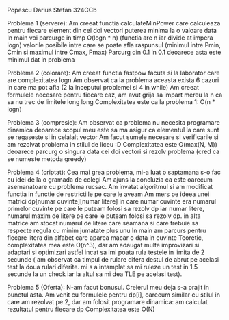 Popescu Darius Stefan 324CCb

Problema 1 (servere):
Am creeat functia calculateMinPower care calculeaza pentru fiecare element din cei doi vectori puterea minima la o valoare data
In main voi parcurge in timp O(logn * n) (functia are n iar divide at impera logn) valorile posibile intre care se poate afla raspunsul (minimul intre Pmin, Cmin si maximul intre Cmax, Pmax)
Parcurg din 0.1 in 0.1 deoarece asta este minimul dat in problema


Problema 2 (colorare):
Am creeat functia fastpow facuta si la laborator care are complexitatea logn
Am observat ca la problema aceasta exista 6 cazuri in care ma pot afla (2 la inceputul problemei si 4 in while)
Am creeat formulele necesare pentru fiecare caz, am avut grija sa impart mereu la n ca sa nu trec de limitele long long
Complexitatea este ca la problema 1: O(n * logn)

Problema 3 (compresie):
Am observat ca problema nu necesita programare dinamica deoarece scopul meu este sa ma asigur ca elementul la care sunt se regaseste si in celalalt vector
Am facut sumele necesare si verificarile si am rezolvat problema in stilul de liceu :D
Complexitatea este O(max(N, M)) deoarece parcurg o singura data cei doi vectori si rezolv problema (cred ca se numeste metoda greedy)

Problema 4 (criptat):
Cea mai grea problema, mi-a luat o saptamana s-o fac cu idei de la o gramada de colegi
Am ajuns la concluzia ca este oarecum asemanatoare cu problema rucsac. Am invatat algoritmul si am modificat functia in functie de restrictiile pe care le aveam
Am mers pe ideea unei matrici dp[numar cuvinte][numar litere] in care numar cuvinte era numarul primelor cuvinte pe care le puteam folosi sa rezolv dp iar numar litere, numarul maxim de litere pe care le
puteam folosi sa rezolv dp. in alta matrice am stocat numarul de litere care seamana si care trebuie sa respecte regula cu minim jumatate plus unu
In main am parcurs pentru fiecare litera din alfabet care aparea macar o data in cuvinte
Teoretic, complexitatea mea este O(n^3), dar am adaugat multe improvizari si adaptari si optimizari astfel incat sa imi poata rula testele in limita de 2 secunde ( am observat ca timpul de rulare difera
destul de abrut pe acelasi test la doua rulari diferite. mi s a intamplat sa mi ruleze un test in 1.5  secunde la un check iar la altul sa mi dea TLE pe acelasi test).

Problema 5 (Oferta):
N-am facut bonusul. Creierul meu deja s-a prajit in punctul asta.
Am venit cu formulele pentru dp[i], oarecum similar cu stilul in care am rezolvat pe 2, dar am folosit programare dinamica: am calculat rezultatul pentru fiecare dp
Complexitatea este O(N)